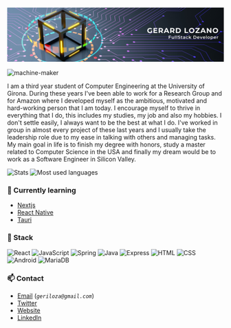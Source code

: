 ![Header](./Creative%20Director%20Header%20Banner.png)

<p align="left"> <img src="https://komarev.com/ghpvc/?username=gerex1408&label=Profile%20views&color=0e75b6&style=flat" alt="machine-maker" /> </p>

I am a third year student of Computer Engineering at the University of Girona. During these years I've been able to work for a Research Group and for Amazon where I developed myself as the ambitious, motivated and hard-working person that I am today. I encourage myself to thrive in everything that I do, this includes my studies, my job and also my hobbies. I don't settle easily, I always want to be the best at what I do. I've worked in group in almost every project of these last years and I usually take the leadership role due to my ease in talking with others and managing tasks.
My main goal in life is to finish my degree with honors, study a master related to Computer Science in the USA and finally my dream would be to work as a Software Engineer in Silicon Valley.

<img src="https://github-readme-stats.vercel.app/api?username=gerex1408&show_icons=true&theme=prussian" alt="Stats">
<img src="https://github-readme-stats.vercel.app/api/top-langs/?username=gerex1408&layout=compact&theme=dark" alt="Most used languages">

<br/>



### 📖 Currently learning
  - [Nextjs](https://nextjs.org/)
  - [React Native](https://reactnative.dev/)
  - [Tauri](https://tauri.studio/)


### 🍕 Stack
![React](https://img.shields.io/badge/React-000?style=for-the-badge&logo=react&logoColor=88dded)
![JavaScript](https://img.shields.io/badge/JavaScript-f0db4f?style=for-the-badge&logo=javascript&logoColor=black)
![Spring](https://img.shields.io/badge/spring-%236DB33F.svg?style=for-the-badge&logo=spring&logoColor=white)
![Java](https://img.shields.io/badge/java-%23ED8B00.svg?style=for-the-badge&logo=java&logoColor=white)
![Express](https://img.shields.io/badge/Express.js-fff?style=for-the-badge&logo=express&logoColor=black)
![HTML](https://img.shields.io/badge/HTML-e34c26?style=for-the-badge&logo=html5&logoColor=white)
![CSS](https://img.shields.io/badge/CSS-3c99dc?style=for-the-badge&logo=css3&logoColor=white)
![Android](https://img.shields.io/badge/Android-32de84?style=for-the-badge&logo=android&logoColor=white)
![MariaDB](https://img.shields.io/badge/MariaDB-003545?style=for-the-badge&logo=mariadb&logoColor=white)


### 📫 Contact
  - [Email](mailto:geriloza@gmail.com) (_`geriloza@gmail.com`_)
  - [Twitter](https://twitter.com/GerardLozano9/)
  - [Website](https://gerardlozanotrias.com/)
  - [LinkedIn](https://linkedin.com/in/gerardlozanotrias/)
